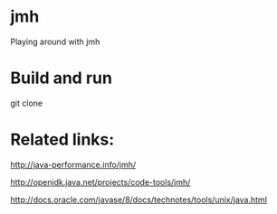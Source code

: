 # jmh
Playing around with jmh

# Build and run
git clone 
# Related links:

http://java-performance.info/jmh/

http://openjdk.java.net/projects/code-tools/jmh/

http://docs.oracle.com/javase/8/docs/technotes/tools/unix/java.html

